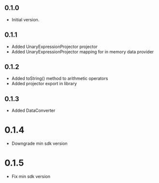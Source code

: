 ## 0.1.0

- Initial version.

## 0.1.1

- Added UnaryExpressionProjector projector
- Added UnaryExpressionProjector mapping for in memory data provider

## 0.1.2
- Added toString() method to arithmetic operators
- Added projector export in library

## 0.1.3
- Added DataConverter

# 0.1.4
- Downgrade min sdk version

# 0.1.5
- Fix min sdk version
